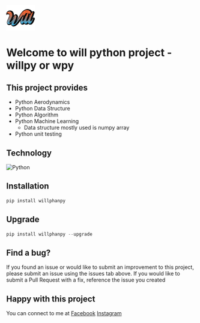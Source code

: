 <img style="width: 15%" src="./will.png">

# Welcome to will python project - willpy or wpy

## This project provides

- Python Aerodynamics
- Python Data Structure
- Python Algorithm
- Python Machine Learning
  - Data structure mostly used is numpy array
- Python unit testing

## Technology

![Python](https://img.shields.io/badge/python-3670A0?style=for-the-badge&logo=python&logoColor=ffdd54)

## Installation

```python
pip install willphanpy
```

## Upgrade

```python
pip install willphanpy --upgrade
```

## Find a bug?

If you found an issue or would like to submit an improvement to this project, please submit an issue using the issues tab above. If you would like to submit a Pull Request with a fix, reference the issue you created

## Happy with this project

You can connect to me at [Facebook](https://www.facebook.com/phanthanhnha123200/) [Instagram](https://www.instagram.com/phanthanhnha_0117/)
